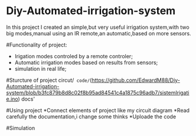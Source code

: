 # Diy-Automated-irrigation-system
In this project I created an simple,but very useful irrigation system,with two big modes,manual using an IR remote,an automatic,based on more sensors.


#Functionality of project:
  * Irigation modes controled by a remote controler;
  * Automatic irrigation modes based on results from sensors;
  * simulation in real life;

#Sturcture of project
  circut/`
  code/`(https://github.com/EdwardM88/Diy-Automated-irrigation-system/blob/b3fc879b8d8c02f8b95ad84541c4a1875c96adb7/sistemIrigatie.ino)
  docs'

#Using project 
  *Connect elements of project like my circuit diagram
  *Read carefully the documentation,i change some thinks
  *Uploade the code

#Simulation

